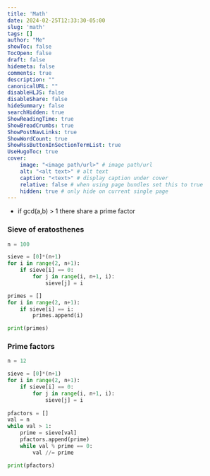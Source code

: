 ```yaml
---
title: 'Math'
date: 2024-02-25T12:33:30-05:00
slug: 'math'
tags: []
author: "Me"
showToc: false
TocOpen: false
draft: false
hidemeta: false
comments: true
description: ""
canonicalURL: ""
disableHLJS: false
disableShare: false
hideSummary: false
searchHidden: true
ShowReadingTime: true
ShowBreadCrumbs: true
ShowPostNavLinks: true
ShowWordCount: true
ShowRssButtonInSectionTermList: true
UseHugoToc: true
cover:
    image: "<image path/url>" # image path/url
    alt: "<alt text>" # alt text
    caption: "<text>" # display caption under cover
    relative: false # when using page bundles set this to true
    hidden: true # only hide on current single page
---
```


- if gcd(a,b) > 1 there share a prime factor

### Sieve of eratosthenes

```python
n = 100

sieve = [0]*(n+1)
for i in range(2, n+1):
    if sieve[i] == 0:
        for j in range(i, n+1, i):
            sieve[j] = i

primes = []
for i in range(2, n+1):
    if sieve[i] == i:
        primes.append(i)

print(primes)
```

### Prime factors

```python
n = 12

sieve = [0]*(n+1)
for i in range(2, n+1):
    if sieve[i] == 0:
        for j in range(i, n+1, i):
            sieve[j] = i
            
pfactors = []
val = n
while val > 1:
    prime = sieve[val]
    pfactors.append(prime)
    while val % prime == 0:
        val //= prime

print(pfactors)
```
